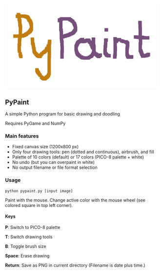 ![logo](https://github.com/mdoege/PyPaint/raw/master/logo.png "PyPaint logo")

## PyPaint

A simple Python program for basic drawing and doodling

Requires PyGame and NumPy

### Main features

* Fixed canvas size (1200x800 px)
* Only four drawing tools: pen (dotted and continuous), airbrush, and fill
* Palette of 10 colors (default) or 17 colors (PICO-8 palette + white)
* No undo (but you can overpaint in white)
* No output filename or file format selection

### Usage

    python pypaint.py [input image]

Paint with the mouse. Change active color with the mouse wheel
(see colored square in top left corner).

#### Keys

**P**: Switch to PICO-8 palette

**T**: Switch drawing tools

**B**: Toggle brush size

**Space**: Erase drawing

**Return**: Save as PNG in current directory (Filename is date plus time.)

